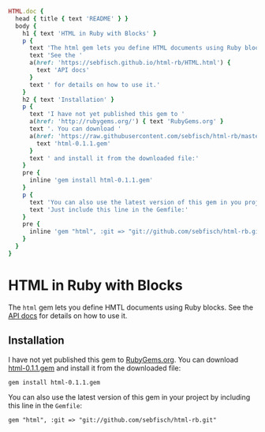 ```ruby
HTML.doc {
  head { title { text 'README' } }
  body {
    h1 { text 'HTML in Ruby with Blocks' }
    p {
      text 'The html gem lets you define HTML documents using Ruby blocks. '
      text 'See the '
      a(href: 'https://sebfisch.github.io/html-rb/HTML.html') {
        text 'API docs'
      }
      text ' for details on how to use it.'
    }
    h2 { text 'Installation' }
    p {
      text 'I have not yet published this gem to '
      a(href: 'http://rubygems.org/') { text 'RubyGems.org' }
      text '. You can download '
      a(href: 'https://raw.githubusercontent.com/sebfisch/html-rb/master/html-0.1.1.gem') {
        text 'html-0.1.1.gem'
      }
      text ' and install it from the downloaded file:'
    }
    pre {
      inline 'gem install html-0.1.1.gem'
    }
    p {
      text 'You can also use the latest version of this gem in you project. '
      text 'Just include this line in the Gemfile:'
    }
    pre {
      inline 'gem "html", :git => "git://github.com/sebfisch/html-rb.git"'
    }
  }
}
```

# HTML in Ruby with Blocks

The `html` gem lets you define HMTL documents using Ruby blocks. See the [API docs](https://sebfisch.github.io/html-rb/HTML.html) for details on how to use it.

## Installation

I have not yet published this gem to [RubyGems.org](http://rubygems.org/). You can download [html-0.1.1.gem](https://raw.githubusercontent.com/sebfisch/html-rb/master/html-0.1.1.gem) and install it from the downloaded file:

    gem install html-0.1.1.gem

You can also use the latest version of this gem in your project by including this line in the `Gemfile`:

    gem "html", :git => "git://github.com/sebfisch/html-rb.git"
